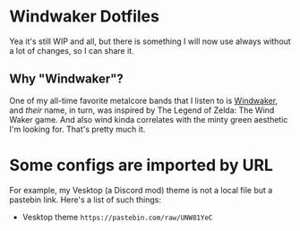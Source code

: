 # Windwaker Dotfiles
Yea it's still WIP and all, but there is something I will now use always without a lot of changes, so I can share it.

## Why "Windwaker"?
One of my all-time favorite metalcore bands that I listen to is [Windwaker](https://youtu.be/HlIb9sXTEXo), and <i>their</i> name, in turn, was inspired by The Legend of Zelda: The Wind Waker game. And also wind kinda correlates with the minty green aesthetic I'm looking for. That's pretty much it.

# Some configs are imported by URL
For example, my Vesktop (a Discord mod) theme is not a local file but a pastebin link. Here's a list of such things:

- Vesktop theme
`https://pastebin.com/raw/UNW81YeC`
